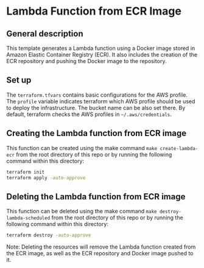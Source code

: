 # Lambda Function from ECR Image

## General description

This template generates a Lambda function using a Docker image stored in Amazon Elastic Container Registry (ECR). It also includes the creation of the ECR repository and pushing the Docker image to the repository.

## Set up

The `terraform.tfvars` contains basic configurations for the AWS profile. The `profile` variable indicates terraform which AWS profile should be used to deploy the infrastructure. The bucket name can be also set there. By default, terraform checks the AWS profiles in `~/.aws/credentials`.

## Creating the Lambda function from ECR image

This function can be created using the make command `make create-lambda-ecr` from the root directory of this repo or by running the following command within this directory:

``` bash
terraform init
terraform apply -auto-approve
```

## Deleting the Lambda function from ECR image

This function can be deleted using the make command `make destroy-lambda-scheduled` from the root directory of this repo or by running the following command within this directory:

``` bash
terraform destroy -auto-approve
```

Note: Deleting the resources will remove the Lambda function created from the ECR image, as well as the ECR repository and Docker image pushed to it.
